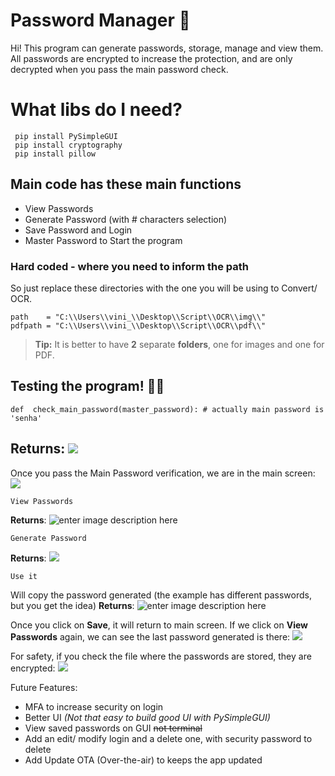 
# Password Manager 🔐

Hi! This program can generate passwords, storage, manage and view them. All passwords are encrypted to increase the protection, and are only decrypted when you pass the main password check.

# What libs do I need? 
```
 pip install PySimpleGUI
 pip install cryptography
 pip install pillow
 ```


## Main code has these main functions


- View Passwords
- Generate Password (with # characters   selection)
- Save Password and Login
- Master Password to Start the program


### Hard coded - where you need to inform the path
So just replace these directories with the one you will be using to Convert/ OCR.
```
path 	= "C:\\Users\\vini_\\Desktop\\Script\\OCR\\img\\"
pdfpath = "C:\\Users\\vini_\\Desktop\\Script\\OCR\\pdf\\"
```


> **Tip:** It is better to have **2** separate **folders**, one for images and one for PDF.


## Testing the program! 👨‍💻
```
def  check_main_password(master_password): # actually main password is 'senha'
```
**Returns**: 
![](https://i.imgur.com/y2FGR1g.png)
-------------
Once you pass the Main Password verification, we are in the main screen:
![](https://i.imgur.com/0FSV6Kf.png)
```
View Passwords
```
**Returns**:
![enter image description here](https://i.imgur.com/B5r70DP.png)
```
Generate Password
```
**Returns**:
![](https://i.imgur.com/9VqWtkJ.png)
```
Use it
```
Will copy the password generated (the example has different passwords, but you get the idea)
**Returns**:
![enter image description here](https://i.imgur.com/pDwX55o.png)

Once you click on **Save**, it will return to main screen. If we click on **View Passwords** again, we can see the last password generated is there:
![](https://i.imgur.com/cAuY4bw.png)

For safety, if you check the file where the passwords are stored, they are encrypted:
![](https://i.imgur.com/1LR8Vux.png)

Future Features:
- MFA to increase security on login
- Better UI *(Not that easy to build good UI with PySimpleGUI)*
- View saved passwords on GUI ~~not terminal~~
- Add an edit/ modify login and a delete one, with security password to delete
- Add Update OTA (Over-the-air) to keeps the app updated
